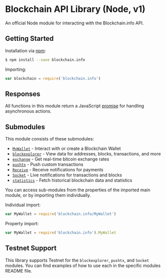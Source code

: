 # Blockchain API Library (Node, v1)

An official Node module for interacting with the Blockchain.info API.

## Getting Started

Installation via [npm](https://npmjs.com):

```sh
$ npm install --save blockchain.info
```

Importing:

```js
var blockchain = require('blockchain.info')
```

## Responses

All functions in this module return a JavaScript [promise](https://promisesaplus.com/) for handling asynchronous actions.

## Submodules

This module consists of these submodules:

  * [`MyWallet`](./MyWallet) - Interact with or create a Blockchain Wallet
  * [`blockexplorer`](./blockexplorer) - View data for addresses, blocks, transactions, and more
  * [`exchange`](./exchange) - Get real-time bitcoin exchange rates
  * [`pushtx`](./pushtx) - Push custom transactions
  * [`Receive`](./Receive) - Receive notifications for payments
  * [`Socket`](./Socket) - Live notifications for transactions and blocks
  * [`statistics`](./statistics) - Fetch historical blockchain data and statistics

You can access sub-modules from the properties of the imported main module, or by importing them individually.

Individual import:

```js
var MyWallet = require('blockchain.info/MyWallet')
```

Property import:

```js
var MyWallet = require('blockchain.info').MyWallet
```

## Testnet Support
This library supports Testnet for the `blockexplorer`, `pushtx`, and `Socket` modules. 
You can find examples of how to use each in the specific modules README file.
